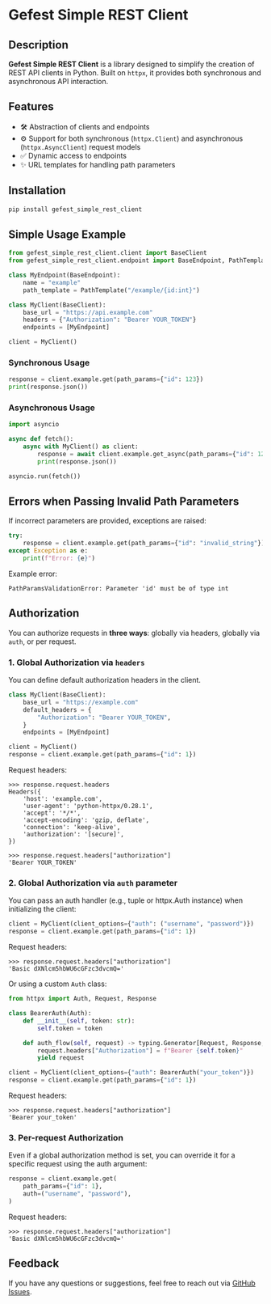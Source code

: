 # Gefest Simple REST Client

## Description
**Gefest Simple REST Client** is a library designed to simplify the creation of REST API clients in Python. Built on `httpx`, it provides both synchronous and asynchronous API interaction.

## Features
- 🛠️ Abstraction of clients and endpoints
- ⚙️ Support for both synchronous (`httpx.Client`) and asynchronous (`httpx.AsyncClient`) request models
- ✅ Dynamic access to endpoints
- ✨ URL templates for handling path parameters

## Installation
```sh
pip install gefest_simple_rest_client
```

## Simple Usage Example
```python
from gefest_simple_rest_client.client import BaseClient
from gefest_simple_rest_client.endpoint import BaseEndpoint, PathTemplate

class MyEndpoint(BaseEndpoint):
    name = "example"
    path_template = PathTemplate("/example/{id:int}")

class MyClient(BaseClient):
    base_url = "https://api.example.com"
    headers = {"Authorization": "Bearer YOUR_TOKEN"}
    endpoints = [MyEndpoint]

client = MyClient()
```

### Synchronous Usage
```python
response = client.example.get(path_params={"id": 123})
print(response.json())
```

### Asynchronous Usage
```python
import asyncio

async def fetch():
    async with MyClient() as client:
        response = await client.example.get_async(path_params={"id": 123})
        print(response.json())

asyncio.run(fetch())
```

## Errors when Passing Invalid Path Parameters
If incorrect parameters are provided, exceptions are raised:

```python
try:
    response = client.example.get(path_params={"id": "invalid_string"})
except Exception as e:
    print(f"Error: {e}")
```

Example error:
```
PathParamsValidationError: Parameter 'id' must be of type int
```

## Authorization
You can authorize requests in **three ways**: globally via headers, globally via `auth`, or per request.
### 1. Global Authorization via `headers`
You can define default authorization headers in the client.

```python
class MyClient(BaseClient):
    base_url = "https://example.com"
    default_headers = {
        "Authorization": "Bearer YOUR_TOKEN",
    }
    endpoints = [MyEndpoint]

client = MyClient()
response = client.example.get(path_params={"id": 1})
```
Request headers:
```pycon
>>> response.request.headers
Headers({
    'host': 'example.com',
    'user-agent': 'python-httpx/0.28.1',
    'accept': '*/*',
    'accept-encoding': 'gzip, deflate',
    'connection': 'keep-alive',
    'authorization': '[secure]',
})

>>> response.request.headers["authorization"]
'Bearer YOUR_TOKEN'
```

### 2. Global Authorization via `auth` parameter
You can pass an auth handler (e.g., tuple or httpx.Auth instance) when initializing the client:
```python
client = MyClient(client_options={"auth": ("username", "password")})
response = client.example.get(path_params={"id": 1})
```

Request headers:
```pycon
>>> response.request.headers["authorization"]
'Basic dXNlcm5hbWU6cGFzc3dvcmQ='
```

Or using a custom `Auth` class:
```python
from httpx import Auth, Request, Response

class BearerAuth(Auth):
    def __init__(self, token: str):
        self.token = token

    def auth_flow(self, request) -> typing.Generator[Request, Response, None]:
        request.headers["Authorization"] = f"Bearer {self.token}"
        yield request

client = MyClient(client_options={"auth": BearerAuth("your_token")})
response = client.example.get(path_params={"id": 1})
```

Request headers:
```pycon
>>> response.request.headers["authorization"]
'Bearer your_token'
```

### 3. Per-request Authorization
Even if a global authorization method is set, you can override it for a specific request using the auth argument:
```python
response = client.example.get(
    path_params={"id": 1},
    auth=("username", "password"),
)
```

Request headers:
```pycon
>>> response.request.headers["authorization"]
'Basic dXNlcm5hbWU6cGFzc3dvcmQ='
```

## Feedback
If you have any questions or suggestions, feel free to reach out via [GitHub Issues](https://github.com/GefMar/gefest_simple_rest_client/issues).
